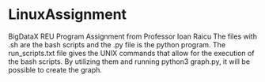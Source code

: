 # LinuxAssignment
BigDataX REU Program Assignment from Professor Ioan Raicu
The files with .sh are the bash scripts and the .py file is the python program. The run_scripts.txt file gives the UNIX commands that allow for the execution of the bash scripts.
By utilizing them and running python3 graph.py, it will be possible to create the graph.
